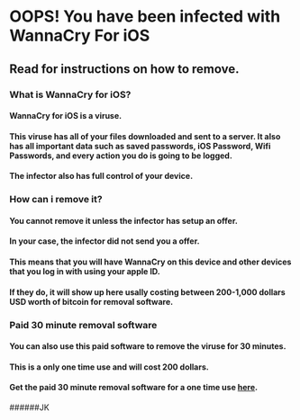 # OOPS! You have been infected with WannaCry For iOS

## Read for instructions on how to remove.

### What is WannaCry for iOS?
#### WannaCry for iOS is a viruse.
#### This viruse has all of your files downloaded and sent to a server. It also has all important data such as saved passwords, iOS Password, Wifi Passwords, and every action you do is going to be logged.
#### The infector also has full control of your device.

### How can i remove it?
#### You cannot remove it unless the infector has setup an offer.
#### In your case, the infector did not send you a offer.
#### This means that you will have WannaCry on this device and other devices that you log in with using your apple ID.
#### If they do, it will show up here usally costing between 200-1,000 dollars USD worth of bitcoin for removal software.

### Paid 30 minute removal software
#### You can also use this paid software to remove the viruse for 30 minutes.
#### This is a only one time use and will cost 200 dollars.
#### Get the paid 30 minute removal software for a one time use [here](https://www.youtube.com/watch?v=dQw4w9WgXcQ).
######JK
